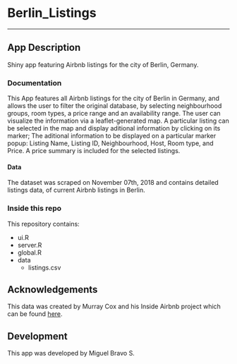 # Berlin_Listings
-----
## App Description
Shiny app featuring Airbnb listings for the city of Berlin, Germany.

### Documentation
This App features all Airbnb listings for the city of Berlin in Germany, and allows the user to filter the original database, by selecting neighbourhood groups, room types, a price range and an availability range. 
The user can visualize the information via a leaflet-generated map. 
A particular listing can be selected in the map and display aditional information by clicking on its marker; The aditional information to be displayed on a particular marker popup: Listing Name, Listing ID, Neighbourhood, Host, Room type, and Price. 
A price summary is included for the selected listings.

#### Data
 The dataset was scraped on November 07th, 2018 and contains detailed listings data, of current Airbnb listings in Berlin.

### Inside this repo
This repository contains:
* ui.R
* server.R
* global.R
* data
  + listings.csv

## Acknowledgements
This data was created by Murray Cox and his Inside Airbnb project which can be found [here](insideairbnb.com/get-the-data.html).

## Development
This app was developed by Miguel Bravo S.
